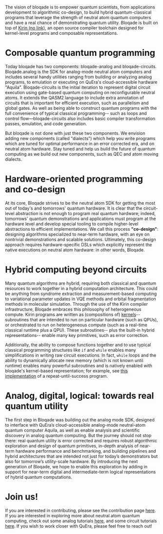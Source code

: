 The vision of bloqade is to empower quantum scientists, from applications development to algorithmic co-design, to build hybrid quantum-classical programs that leverage the strength of neutral atom quantum computers and have a real chance of demonstrating quantum utility. Bloqade is built on top of [Kirin (no link)](), an open source compiler toolchain designed for kernel-level programs and composable representations.

# Composable quantum programming

Today bloqade has two components: bloqade-analog and bloqade-circuits. Bloqade.analog is the SDK for analog-mode neutral atom computers and includes several handy utilities ranging from building or analyzing analog programs, to emulation or executing on QuEra's cloud-accessible hardware "Aquila". Bloqade-circuits is the initial iteration to represent digital circuit execution using gate-based quantum computing on reconfigurable neutral atoms. It extends the QASM2 language to include extra annotation of circuits that is important for efficient execution, such as parallelism and global gates. As well as being able to construct quantum programs with the full convenience of typical classical programming-- such as loops and control flow—bloqade-circuits also includes basic compiler transformation passes, emulation, and code generation.

But bloqade is not done with just these two components. We envision adding new components (called "dialects") which help you write programs which are tuned for optimal performance in an error corrected era, and on neutral atom hardware. Stay tuned and help us build the future of quantum computing as we build out new components, such as QEC and atom moving dialects.


# Hardware-oriented programming and co-design
At its core, Bloqade strives to be the neutral atom SDK for getting the most out of today's and tomorrows' quantum hardware. It is clear that the circuit-level abstraction is not enough to program real quantum hardware; indeed, tomorrows' quantum demonstrations and applications must program at the hardware level and develop special tooling to compile higher-level abstractions to efficient implementations. We call this process **"co-design"**: designing algorithms specialized to near-term hardware, with an eye on nontrivial demonstrations and scalable solutions. Ultimately, this co-design approach requires hardware-specific DSLs which explicitly represent the native executions on neutral atom hardware: in other words, Bloqade.


# Hybrid computing beyond circuits
Many quantum algorithms are hybrid, requiring both classical and quantum resources to work together in a hybrid computation architecture. This could be anything from syndrome extraction and measurement-based computing to variational parameter updates in VQE methods and orbital fragmentation methods in molecular simulation. Through the use of the Kirin compiler infrastructure, Bloqade embraces this philosophy of heterogeneous compute. Kirin programs are written as (compositions of) [kernels](https://en.wikipedia.org/wiki/Compute_kernel)-- subroutines that are intended to run on particular hardware (such as QPUs), or orchestrated to run on heterogeneous compute (such as a real-time classical runtime plus a QPU). These subroutines-- plus the built-in hybrid representations-- enable many key primitives, such as error correction.

Additionally, the ability to compose functions together and to use typical classical programming structures like `if` and `while` enables many simplifications in writing raw circuit executions. In fact, `while` loops and the ability to dynamically allocate new memory (which is not known until runtime) enables many powerful subroutines and is natively enabled with bloqade's kernel-based representation; for example, see [this implementation](digital/examples/repeat_until_success.py) of a repeat-until-success program.

# Analog, digital, logical: towards real quantum utility
The first step in Bloqade was building out the analog mode SDK, designed to interface with QuEra’s cloud-accessible analog-mode neutral-atom quantum computer Aquila, as well as enable analysis and scientific discovery in analog quantum computing. But the journey should not stop there: real quantum utility is error corrected and requires robust algorithmic exploration and design of quantum primitives, in-depth analysis of near-term hardware performance and benchmarking, and building pipelines and hybrid architectures that are intended not just for today’s demonstrators but also for tomorrow’s utility-scale hardware. By introducing the next generation of Bloqade, we hope to enable this exploration by adding in support for near-term digital and intermediate-term logical representations of hybrid quantum computations.

# Join us!

If you are interested in contributing, please see the contribution page [here](quick_start/contrib.md). If you are interested in exploring more about neutral atom quantum computing, check out some analog tutorials [here](), and some circuit tutorials [here](). If you wish to work closer with QuEra, please feel free to reach out!
